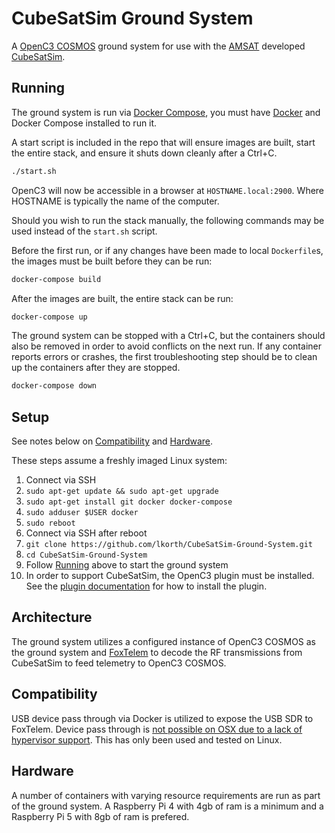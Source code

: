 # CubeSatSim Ground System

A [OpenC3 COSMOS](https://github.com/OpenC3/cosmos) ground system for use with the [AMSAT](https://www.amsat.org/)
developed [CubeSatSim](https://github.com/alanbjohnston/CubeSatSim).

## Running

The ground system is run via [Docker Compose](https://docs.docker.com/compose/), you must have
[Docker](https://docs.docker.com/) and Docker Compose installed to run it.

A start script is included in the repo that will ensure images are built, start the entire stack,
and ensure it shuts down cleanly after a Ctrl+C.

```bash
./start.sh
```

OpenC3 will now be accessible in a browser at `HOSTNAME.local:2900`. Where HOSTNAME is typically the
name of the computer.

Should you wish to run the stack manually, the following commands may be used instead of the
`start.sh` script.

Before the first run, or if any changes have been made to local `Dockerfile`s, the images must
be built before they can be run:

```bash
docker-compose build
```

After the images are built, the entire stack can be run:

```bash
docker-compose up
```

The ground system can be stopped with a Ctrl+C, but the containers should also be removed
in order to avoid conflicts on the next run. If any container reports errors or crashes, the
first troubleshooting step should be to clean up the containers after they are stopped.

```bash
docker-compose down
```

## Setup

See notes below on [Compatibility](#compatibility) and [Hardware](#hardware).

These steps assume a freshly imaged Linux system:

1. Connect via SSH
1. `sudo apt-get update && sudo apt-get upgrade`
1. `sudo apt-get install git docker docker-compose`
1. `sudo adduser $USER docker`
1. `sudo reboot`
1. Connect via SSH after reboot
1. `git clone https://github.com/lkorth/CubeSatSim-Ground-System.git`
1. `cd CubeSatSim-Ground-System`
1. Follow [Running](#running) above to start the ground system
1. In order to support CubeSatSim, the OpenC3 plugin must be installed. See the
[plugin documentation](plugins/openc3-cosmos-amsat/README.md#installing-into-openc3-cosmos)
for how to install the plugin.

## Architecture

The ground system utilizes a configured instance of OpenC3 COSMOS as the ground system and
[FoxTelem](https://github.com/ac2cz/FoxTelem) to decode the RF transmissions from CubeSatSim to feed
telemetry to OpenC3 COSMOS.

## Compatibility

USB device pass through via Docker is utilized to expose the USB SDR to FoxTelem. Device pass through is [not possible
on OSX due to a lack of hypervisor support](https://docs.docker.com/desktop/faqs/general/#can-i-pass-through-a-usb-device-to-a-container).
This has only been used and tested on Linux.

## Hardware

A number of containers with varying resource requirements are run as part of the ground system.
A Raspberry Pi 4 with 4gb of ram is a minimum and a Raspberry Pi 5 with 8gb of ram is prefered.
